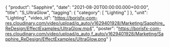 {
   "product": "Sapphire",
   "date": "2021-08-20T00:00:00.000+00:00",   
   "title": "S_UltraGlow",
   "tagging": {
   "category": [
      "Lighting"
    ]
   },
   "unit": "Lighting",
   "video_id": "https://borisfx-com-res.cloudinary.com/video/upload/q_auto/v1629401928/Marketing/Sapphire_ReDesign/EffectExamples/UltraGlow.mp4",
   "poster": "https://borisfx-com-res.cloudinary.com/video/upload/q_auto,f_auto/v1629401928/Marketing/Sapphire_ReDesign/EffectExamples/UltraGlow.png"
}